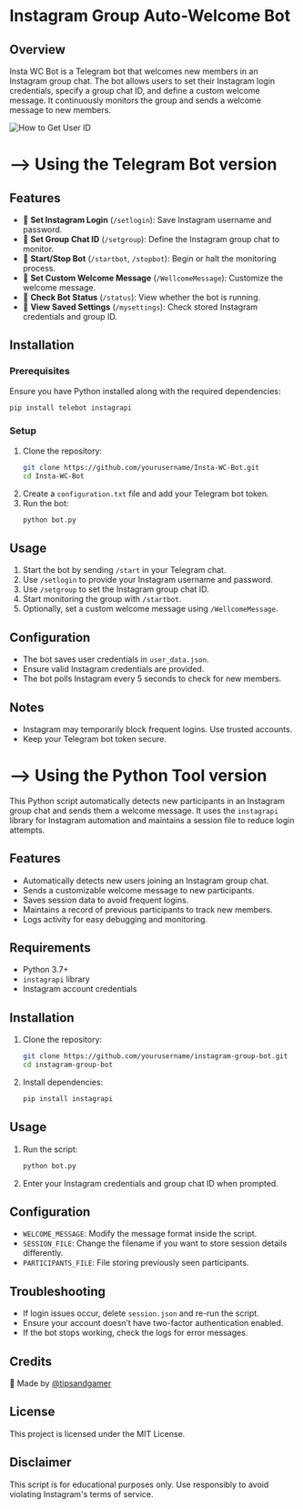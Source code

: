 # Instagram Group Auto-Welcome Bot

## Overview
Insta WC Bot is a Telegram bot that welcomes new members in an Instagram group chat. The bot allows users to set their Instagram login credentials, specify a group chat ID, and define a custom welcome message. It continuously monitors the group and sends a welcome message to new members.

![How to Get User ID](instagcchatid.gif)

# --> Using the Telegram Bot version

## Features
- 📌 **Set Instagram Login** (`/setlogin`): Save Instagram username and password.
- 📌 **Set Group Chat ID** (`/setgroup`): Define the Instagram group chat to monitor.
- 📌 **Start/Stop Bot** (`/startbot`, `/stopbot`): Begin or halt the monitoring process.
- 📌 **Set Custom Welcome Message** (`/WellcomeMessage`): Customize the welcome message.
- 📌 **Check Bot Status** (`/status`): View whether the bot is running.
- 📌 **View Saved Settings** (`/mysettings`): Check stored Instagram credentials and group ID.

## Installation
### Prerequisites
Ensure you have Python installed along with the required dependencies:
```bash
pip install telebot instagrapi
```

### Setup
1. Clone the repository:
   ```bash
   git clone https://github.com/yourusername/Insta-WC-Bot.git
   cd Insta-WC-Bot
   ```
2. Create a `configuration.txt` file and add your Telegram bot token.
3. Run the bot:
   ```bash
   python bot.py
   ```

## Usage
1. Start the bot by sending `/start` in your Telegram chat.
2. Use `/setlogin` to provide your Instagram username and password.
3. Use `/setgroup` to set the Instagram group chat ID.
4. Start monitoring the group with `/startbot`.
5. Optionally, set a custom welcome message using `/WellcomeMessage`.

## Configuration
- The bot saves user credentials in `user_data.json`.
- Ensure valid Instagram credentials are provided.
- The bot polls Instagram every 5 seconds to check for new members.

## Notes
- Instagram may temporarily block frequent logins. Use trusted accounts.
- Keep your Telegram bot token secure.

# --> Using the Python Tool version

This Python script automatically detects new participants in an Instagram group chat and sends them a welcome message. It uses the `instagrapi` library for Instagram automation and maintains a session file to reduce login attempts.

## Features

- Automatically detects new users joining an Instagram group chat.
- Sends a customizable welcome message to new participants.
- Saves session data to avoid frequent logins.
- Maintains a record of previous participants to track new members.
- Logs activity for easy debugging and monitoring.

## Requirements

- Python 3.7+
- `instagrapi` library
- Instagram account credentials

## Installation

1. Clone the repository:
   ```bash
   git clone https://github.com/yourusername/instagram-group-bot.git
   cd instagram-group-bot
   ```
2. Install dependencies:
   ```bash
   pip install instagrapi
   ```

## Usage

1. Run the script:
   ```bash
   python bot.py
   ```
2. Enter your Instagram credentials and group chat ID when prompted.

## Configuration

- `WELCOME_MESSAGE`: Modify the message format inside the script.
- `SESSION_FILE`: Change the filename if you want to store session details differently.
- `PARTICIPANTS_FILE`: File storing previously seen participants.

## Troubleshooting

- If login issues occur, delete `session.json` and re-run the script.
- Ensure your account doesn’t have two-factor authentication enabled.
- If the bot stops working, check the logs for error messages.
## Credits
🫡 Made by [@tipsandgamer](https://t.me/tipsandgamer)

## License
This project is licensed under the MIT License.

## Disclaimer

This script is for educational purposes only. Use responsibly to avoid violating Instagram's terms of service.
